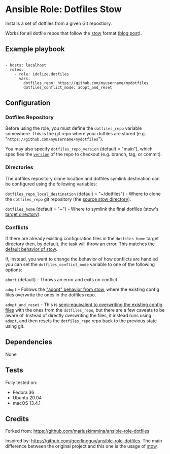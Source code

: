 # Ansible Role: Dotfiles Stow

Installs a set of dotfiles from a given Git repostiory.

Works for all dotfile repos that follow the [stow][stow] format ([blog post](https://brandon.invergo.net/news/2012-05-26-using-gnu-stow-to-manage-your-dotfiles.html)).

## Example playbook

```
---
- hosts: localhost
  roles:
    - role: idolize.dotfiles
      vars:
        dotfiles_repo: https://github.com/myusername/mydotfiles
        dotfiles_conflict_mode: adopt_and_reset
```

## Configuration

### Dotfiles Repository

Before using the role, you must define the `dotfiles_repo` variable somewhere. This is the git repo where your dotfiles are stored (e.g. "`https://github.com/myusername/mydotfiles`").

You may also specify `dotfiles_repo_version` (default = "main"), which specifies the [`version`](https://docs.ansible.com/ansible/latest/collections/ansible/builtin/git_module.html#parameter-version) of the repo to checkout (e.g. branch, tag, or commit).

### Directories

The dotfiles repository clone location and dotfiles symlink destination can be configured using the following variables:

`dotfiles_repo_local_destination` (default = "~/dotfiles") - Where to clone the `dotfiles_repo` git repository (the [source stow directory](https://www.gnu.org/software/stow/manual/stow.html#Terminology)).

`dotfiles_home` (default = "~") - Where to symlink the final dotfiles (stow's [target directory](https://www.gnu.org/software/stow/manual/stow.html#Terminology)).

### Conflicts

If there are already existing configuration files in the `dotfiles_home` target directory then, by default, the task will throw an error. This matches [the default behavior of stow](https://www.gnu.org/software/stow/manual/stow.html#Conflicts).

If, instead, you want to change the behavior of how conflicts are handled you can set the `dotfiles_conflict_mode` variable to one of the following options:

`abort` (default) - Throws an error and exits on conflict.

`adopt` - Follows the ["adopt" behavior from stow](https://www.gnu.org/software/stow/manual/stow.html#Invoking-Stow), where the existing config files overwrite the ones in the dotfiles repo.

`adopt_and_reset` - This is [semi-equivalent to overwriting the existing config files](https://unix.stackexchange.com/q/680413/414698) with the ones from the `dotfiles_repo`, but there are a few caveats to be aware of. Instead of directly overwriting the files, it instead runs using `--adopt`, and then resets the `dotfiles_repo` repo back to the previous state using git.

## Dependencies

None

## Tests

Fully tested on:

* Fedora 36
* Ubuntu 20.04
* macOS 13.4.1

## Credits

Forked from: https://github.com/mariuskimmina/ansible-role-dotfiles

Inspired by: https://github.com/geerlingguy/ansible-role-dotfiles. The main difference between the original project and this one is the usage of [stow][stow].

[stow]: https://www.gnu.org/software/stow/
